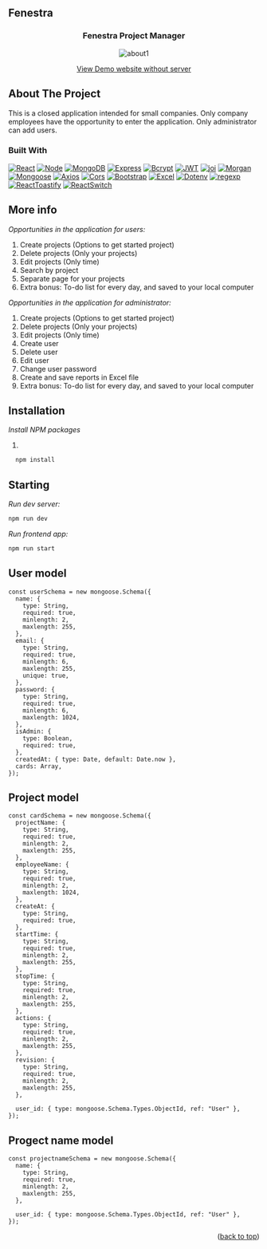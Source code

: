 ## Fenestra

<div align="center">
  <a href=""https://github.com/alexkuf/reactFinalyProject/assets/111445523/15e6980d-55e5-4587-b10d-7e43965f66f8">
  
  </a>

  <h3 align="center">Fenestra Project Manager</h3>

![about1](https://github.com/alexkuf/reactFinalyProject/assets/111445523/a4ea90de-1121-4d42-9485-156fd04aa9fe)

<a 
href="https://animated-halva-f26411.netlify.app/">View Demo website without server</a>

</div>
<!-- ABOUT THE PROJECT -->

## About The Project

This is a closed application intended for small companies. Only
company employees have the opportunity to enter the application.
Only administrator can add users.

### Built With

[![React][React.js]][React-url] [![Node][Node.js]][Node-url] [![MongoDB][MongoDB]][MongoDB-url] [![Express][Express.js]][Express-url] [![Bcrypt][Bcrypt.js]][Bcrypt-url] [![JWT][JWT]][JWT-url] [![joi][joi]][joi-url] [![Morgan][Morgan]][Morgan-url]
[![Mongoose][Mongoose.js]][Mongoose-url] [![Axios][Axios]][Axios-url] [![Cors][Cors]][Cors-url] [![Bootstrap][Bootstrap]][Bootstrap-url]
[![Excel][Excel]][Excel-url] [![Dotenv][Dotenv]][Dotenv-url] [![regexp][regexp]][regexp-url] [![ReactToastify][ReactToastify]][ReactToastify-url] [![ReactSwitch][ReactSwitch]][ReactSwitch-url]

<!-- GETTING STARTED -->

## More info

_Opportunities in the application for users:_

1. Create projects (Options to get started project)
2. Delete projects (Only your projects)
3. Edit projects (Only time)
4. Search by project
5. Separate page for your projects
6. Extra bonus: To-do list for every day, and saved to your
   local computer

_Opportunities in the application for administrator:_

1. Create projects (Options to get started project)
2. Delete projects (Only your projects)
3. Edit projects (Only time)
4. Create user
5. Delete user
6. Edit user
7. Change user password
8. Create and save reports in Excel file
9. Extra bonus: To-do list for every day, and saved to your
   local computer

## Installation

_Install NPM packages_

1.

```sh
  npm install
```

## Starting

_Run dev server:_

```sh
npm run dev
```

_Run frontend app:_

```sh
npm run start
```

## User model

```
const userSchema = new mongoose.Schema({
  name: {
    type: String,
    required: true,
    minlength: 2,
    maxlength: 255,
  },
  email: {
    type: String,
    required: true,
    minlength: 6,
    maxlength: 255,
    unique: true,
  },
  password: {
    type: String,
    required: true,
    minlength: 6,
    maxlength: 1024,
  },
  isAdmin: {
    type: Boolean,
    required: true,
  },
  createdAt: { type: Date, default: Date.now },
  cards: Array,
});
```

## Project model

```
const cardSchema = new mongoose.Schema({
  projectName: {
    type: String,
    required: true,
    minlength: 2,
    maxlength: 255,
  },
  employeeName: {
    type: String,
    required: true,
    minlength: 2,
    maxlength: 1024,
  },
  createAt: {
    type: String,
    required: true,
  },
  startTime: {
    type: String,
    required: true,
    minlength: 2,
    maxlength: 255,
  },
  stopTime: {
    type: String,
    required: true,
    minlength: 2,
    maxlength: 255,
  },
  actions: {
    type: String,
    required: true,
    minlength: 2,
    maxlength: 255,
  },
  revision: {
    type: String,
    required: true,
    minlength: 2,
    maxlength: 255,
  },

  user_id: { type: mongoose.Schema.Types.ObjectId, ref: "User" },
});
```

## Progect name model

```
const projectnameSchema = new mongoose.Schema({
  name: {
    type: String,
    required: true,
    minlength: 2,
    maxlength: 255,
  },

  user_id: { type: mongoose.Schema.Types.ObjectId, ref: "User" },
});

```
<p align="right">(<a href="#readme-top">back to top</a>)</p>
<!-- MARKDOWN LINKS & IMAGES -->
<!-- https://www.markdownguide.org/basic-syntax/#reference-style-links -->

[React.js]: https://img.shields.io/badge/React-20232A?style=for-the-badge&logo=react&logoColor=61DAFB
[React-url]: https://reactjs.org/
[Node.js]: https://img.shields.io/badge/node.js-000000?style=for-the-badge&logo=nextdotjs&logoColor=white
[Node-url]: https://nodejs.org/
[MongoDB]: https://img.shields.io/badge/mongoDB/Atlas-20232A?style=for-the-badge&logo=mongoDB&logoColor=green
[MongoDB-url]: https://www.mongodb.com/
[Express.js]: https://img.shields.io/badge/Express.js-35495E?style=for-the-badge&logo=expressjs&logoColor=4FC08D
[Express-url]: https://expressjs.com/
[Bcrypt.js]: https://img.shields.io/badge/Bcrypt.js-DD0031?style=for-the-badge&logo=bcrypt&logoColor=white
[Bcrypt-url]: https://yepcode.io/
[JWT]: https://img.shields.io/badge/JWT-4A4A55?style=for-the-badge&logo=jwt&logoColor=FF3E00
[JWT-url]: https://jwt.io/
[joi]: https://img.shields.io/badge/joi-FF2D20?style=for-the-badge&logo=joil&logoColor=white
[joi-url]: https://joi.dev/
[Morgan]: https://img.shields.io/badge/Morgan-563D7C?style=for-the-badge&logo=morgan&logoColor=white
[Morgan-url]: https://coralogix.com/
[Mongoose.js]: https://img.shields.io/badge/Mongoose-0769AD?style=for-the-badge&logo=mongoose&logoColor=white
[Mongoose-url]: https://mongoosejs.com/
[Axios]: https://img.shields.io/badge/Axios-8A2BE2?style=for-the-badge&logo=Axios&logoColor=white
[Axios-url]: https://www.npmjs.com/package/axios
[Cors]: https://img.shields.io/badge/Cors-0769AD?style=for-the-badge&logo=cors&logoColor=white
[Cors-url]: https://www.npmjs.com/package/cors
[Bootstrap]: https://img.shields.io/badge/Bootstrap-0769AD?style=for-the-badge&logo=Bootstrap&logoColor=white
[Bootstrap-url]: https://getbootstrap.com/
[Excel]: https://img.shields.io/badge/Excel(xlsx)-44cc11?style=for-the-badge&logo=Excel(xlsx)&logoColor=green
[Excel-url]: https://www.npmjs.com/package/xlsx
[Dotenv]: https://img.shields.io/badge/.env-ecd53f?style=for-the-badge&logo=.env&logoColor=white
[Dotenv-url]: https://www.npmjs.com/package/dotenv
[regexp]: https://img.shields.io/badge/RegExP(.*)-e75223?style=for-the-badge&logo=RegExP(.*)&logoColor=green
[regexp-url]: https://www.npmjs.com/package/regexp
[ReactToastify]: https://img.shields.io/badge/React-(Toastify)-e75223?style=for-the-badge&logo=React-(Toastify)&logoColor=e75223
[ReactToastify-url]: https://www.npmjs.com/package/react-toastify
[ReactSwitch]: https://img.shields.io/badge/React-(switch)-0769AD?style=for-the-badge&logo=React-(switch)&logoColor=0769AD
[ReactSwitch-url]: https://www.npmjs.com/package/react-switch
